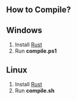 ## How to Compile?

## Windows

1. Install [Rust](https://www.rust-lang.org/)
2. Run **compile.ps1**

## Linux

1. Install [Rust](https://www.rust-lang.org/)
2. Run **compile.sh**
